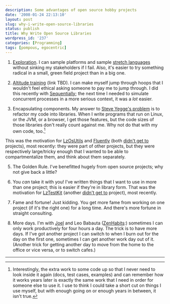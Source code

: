 ```yaml
---
description: Some advantages of open source hobby projects
date: '2008-01-24 22:13:10'
layout: post
slug: why-i-write-open-source-libraries
status: publish
title: Why Write Open Source Libraries
wordpress_id: '237'
categories: [Programming]
tags: [pompous, egocentric]
---
```


1. [Exploration](/archives/2008/01/get-lost).  I can sample platforms and sample [stretch languages](/archives/2006/02/stretch-languages) without sinking my stakeholders if I fail.  Also, it's easier to try something radical in a small, green field project than in a big one.

2. [Altitude training](/archives/2008/01/make-things-hard-for-yourself) (link TBD).  I can make myself jump through hoops that I wouldn't feel ethical asking someone to pay me to jump through.  I did this recently with [Sequentially](/sources/javascript/sequentially); the next time I needed to simulate concurrent processes in a more serious context, it was a *lot* easier.

3. Encapsulating components.  My answer to [Steve Yegge's problem](http://steve-yegge.blogspot.com/2007/12/codes-worst-enemy.html) is to refactor my code into libraries.  When I write programs that run on Linux, or the JVM, or a browser, I get those features, but the code sizes of those libraries don't really count against me.  Why not do that with my own code, too.[^1]

This was the motivation for [LzOsUtils](/sources/openlaszlo/lzosutils) and [Fluently](/sources/javascript/fluently) (both [didn't get to](archives/2007/12/what-i-didnt-get-to) projects), most recently: they were part of other projects, but they were respectively large/tricky enough that I wanted to be able to compartmentalize them, and think about them separately.

5. The Golden Rule.  I've benefitted hugely from open source projects; why not give back a little?

6. You *can* take it with you!  I've written things that I want to use in more than one project; this is easier if they're in library form.  That was the motivation for [LzTestKit](/sources/openlaszlo/lztestkit) (another [didn't get to](archives/2007/12/what-i-didnt-get-to) project), most recently.

7. Fame and fortune!  Just kidding.  You get more fame from working on one project (if it's the right one) for a long time.  And there's more fortune in straight consulting.

8. More days.  I'm with [Joel](http://www.joelonsoftware.com/articles/fog0000000339.html) and Leo Babauta ([ZenHabits](http://zenhabits.net/2008/01/top-30-tips-for-staying-productive-and-sane-while-working-from-home/):) sometimes I can only work productively for four hours a day.  The trick is to have more days.  If I've got another project I can switch to when I burn out for the day on the first one, sometimes I can get another work day out of it.  (Another trick for getting another day to move from the home to the office or vice versa, or to switch cafes.)

---

[^1]: Interestingly, the extra work to some code up so that I never need to look inside it again (docs, test cases, examples) and can remember how it works years later is exactly the same work that I need in order for someone else to use it.  I use to think I could take a short cut on things I use myself, but with enough going on or enough years in between, it isn't true.

